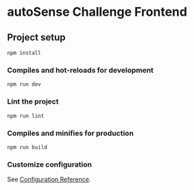 # autoSense Challenge Frontend

## Project setup

```
npm install
```

### Compiles and hot-reloads for development

```
npm run dev
```

### Lint the project

```
npm run lint
```

### Compiles and minifies for production

```
npm run build
```

### Customize configuration

See [Configuration Reference](https://vitejs.dev/config/).
